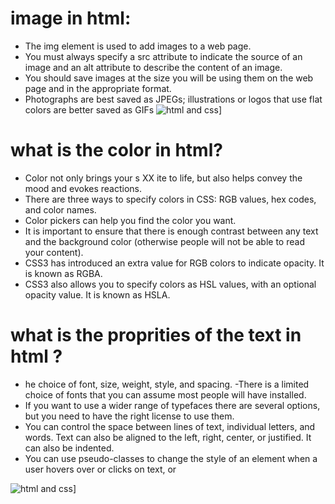 # image in html:
- The img element is used to add images to a
web page.
-  You must always specify a src attribute to indicate the
source of an image and an alt attribute to describe the
content of an image.
-  You should save images at the size you will be using
them on the web page and in the appropriate format.
-  Photographs are best saved as JPEGs; illustrations or
logos that use flat colors are better saved as GIFs
![ html and css](https://d2h0cx97tjks2p.cloudfront.net/blogs/wp-content/uploads/sites/2/2020/07/html-images-df.jpg)]

# what is the color in html?
- Color not only brings your s XX ite to life, but also helps
convey the mood and evokes reactions.
-  There are three ways to specify colors in CSS:
RGB values, hex codes, and color names.
-  Color pickers can help you find the color you want.
- It is important to ensure that there is enough contrast
between any text and the background color (otherwise
people will not be able to read your content).
-  CSS3 has introduced an extra value for RGB colors to
indicate opacity. It is known as RGBA.
- CSS3 also allows you to specify colors as HSL values,
with an optional opacity value. It is known as HSLA.
# what is the proprities of the text in html ?
- he choice of font, size,
weight, style, and spacing.
-There is a limited choice of fonts that you can assume
most people will have installed.
- If you want to use a wider range of typefaces there are
several options, but you need to have the right license
to use them.
- You can control the space between lines of text,
individual letters, and words. Text can also be aligned
to the left, right, center, or justified. It can also be
indented.
- You can use pseudo-classes to change the style of an
element when a user hovers over or clicks on text, or

![ html and css](https://i.ytimg.com/vi/CUOZ5EZOgUk/maxresdefault.jpg)]